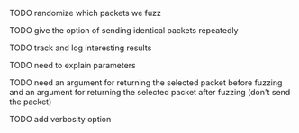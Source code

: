 TODO randomize which packets we fuzz

TODO give the option of sending identical packets repeatedly

TODO track and log interesting results

TODO need to explain parameters

TODO need an argument for returning the selected packet before fuzzing and an argument for returning the selected packet after fuzzing (don't send the packet)

TODO add verbosity option